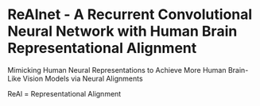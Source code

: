 # ReAlnet - A Recurrent Convolutional Neural Network with Human Brain Representational Alignment
Mimicking Human Neural Representations to Achieve More Human Brain-Like Vision Models via Neural Alignments

ReAl = Representational Alignment
